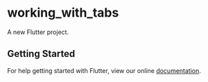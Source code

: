 # working_with_tabs

A new Flutter project.

## Getting Started

For help getting started with Flutter, view our online
[documentation](https://flutter.io/).
